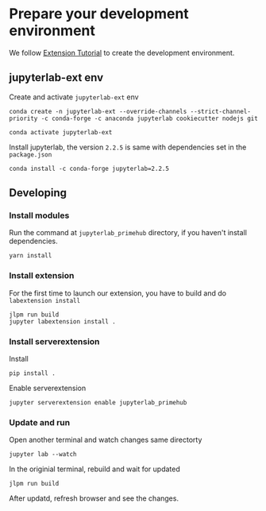 
# Prepare your development environment

We follow [Extension Tutorial](https://jupyterlab.readthedocs.io/en/stable/developer/extension_tutorial.html#extension-tutorial) to create the development environment.

## jupyterlab-ext env

Create and activate `jupyterlab-ext` env

```
conda create -n jupyterlab-ext --override-channels --strict-channel-priority -c conda-forge -c anaconda jupyterlab cookiecutter nodejs git
```

```
conda activate jupyterlab-ext
```

Install jupyterlab, the version `2.2.5` is same with dependencies set in the `package.json`

```
conda install -c conda-forge jupyterlab=2.2.5
```

## Developing

### Install modules

Run the command at `jupyterlab_primehub` directory, if you haven't install dependencies.

```
yarn install
```

### Install extension

For the first time to launch our extension, you have to build and do `labextension install`

```
jlpm run build
jupyter labextension install .
```

### Install serverextension

Install 

```
pip install .
```

Enable serverextension

```
jupyter serverextension enable jupyterlab_primehub
```

### Update and run

Open another terminal and watch changes same directorty

```
jupyter lab --watch
```

In the originial terminal, rebuild and wait for updated

```
jlpm run build
```

After updatd, refresh browser and see the changes.


